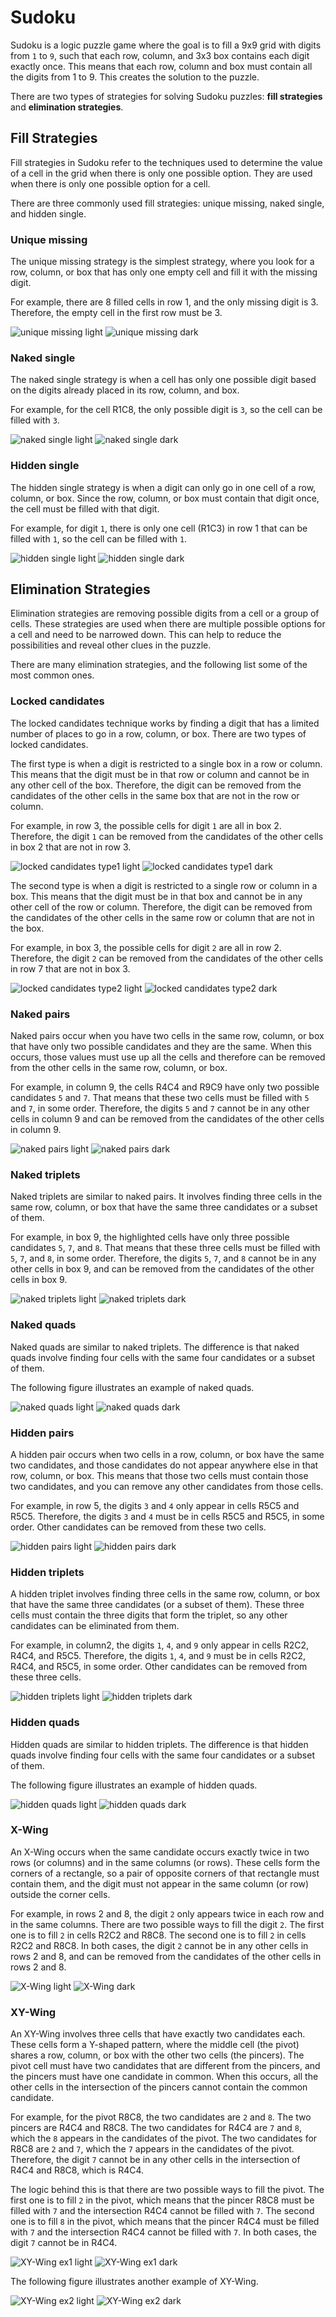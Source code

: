 # Sudoku

Sudoku is a logic puzzle game where the goal is to fill a 9x9 grid with digits from `1` to `9`, such that each row, column, and 3x3 box contains each digit exactly once. This means that each row, column and box must contain all the digits from 1 to 9. This creates the solution to the puzzle.

There are two types of strategies for solving Sudoku puzzles: **fill strategies** and **elimination strategies**.

## Fill Strategies

Fill strategies in Sudoku refer to the techniques used to determine the value of a cell in the grid when there is only one possible option. They are used when there is only one possible option for a cell.

There are three commonly used fill strategies: unique missing, naked single, and hidden single.

### Unique missing

The unique missing strategy is the simplest strategy, where you look for a row, column, or box that has only one empty cell and fill it with the missing digit.

For example, there are 8 filled cells in row 1, and the only missing digit is 3. Therefore, the empty cell in the first row must be 3.

![unique missing light](/img/strategies/unique-missing-light.png)
![unique missing dark](/img/strategies/unique-missing-dark.png)

### Naked single

The naked single strategy is when a cell has only one possible digit based on the digits already placed in its row, column, and box.

For example, for the cell R1C8, the only possible digit is `3`, so the cell can be filled with `3`.

![naked single light](/img/strategies/naked-single-light.png)
![naked single dark](/img/strategies/naked-single-dark.png)

### Hidden single

The hidden single strategy is when a digit can only go in one cell of a row, column, or box. Since the row, column, or box must contain that digit once, the cell must be filled with that digit.

For example, for digit `1`, there is only one cell (R1C3) in row 1 that can be filled with `1`, so the cell can be filled with `1`.

![hidden single light](/img/strategies/hidden-single-light.png)
![hidden single dark](/img/strategies/hidden-single-dark.png)

## Elimination Strategies

Elimination strategies are removing possible digits from a cell or a group of cells. These strategies are used when there are multiple possible options for a cell and need to be narrowed down. This can help to reduce the possibilities and reveal other clues in the puzzle.

There are many elimination strategies, and the following list some of the most common ones.

### Locked candidates

The locked candidates technique works by finding a digit that has a limited number of places to go in a row, column, or box. There are two types of locked candidates.

The first type is when a digit is restricted to a single box in a row or column. This means that the digit must be in that row or column and cannot be in any other cell of the box. Therefore, the digit can be removed from the candidates of the other cells in the same box that are not in the row or column.

For example, in row 3, the possible cells for digit `1` are all in box 2. Therefore, the digit `1` can be removed from the candidates of the other cells in box 2 that are not in row 3.

![locked candidates type1 light](/img/strategies/locked-candidates-type1-light.png)
![locked candidates type1 dark](/img/strategies/locked-candidates-type1-dark.png)

The second type is when a digit is restricted to a single row or column in a box. This means that the digit must be in that box and cannot be in any other cell of the row or column. Therefore, the digit can be removed from the candidates of the other cells in the same row or column that are not in the box.

For example, in box 3, the possible cells for digit `2` are all in row 2. Therefore, the digit `2` can be removed from the candidates of the other cells in row 7 that are not in box 3.

![locked candidates type2 light](/img/strategies/locked-candidates-type2-light.png)
![locked candidates type2 dark](/img/strategies/locked-candidates-type2-dark.png)

### Naked pairs

Naked pairs occur when you have two cells in the same row, column, or box that have only two possible candidates and they are the same. When this occurs, those values must use up all the cells and therefore can be removed from the other cells in the same row, column, or box.

For example, in column 9, the cells R4C4 and R9C9 have only two possible candidates `5` and `7`. That means that these two cells must be filled with `5` and `7`, in some order. Therefore, the digits `5` and `7` cannot be in any other cells in column 9 and can be removed from the candidates of the other cells in column 9.

![naked pairs light](/img/strategies/naked-pairs-light.png)
![naked pairs dark](/img/strategies/naked-pairs-dark.png)

### Naked triplets

Naked triplets are similar to naked pairs. It involves finding three cells in the same row, column, or box that have the same three candidates or a subset of them.

For example, in box 9, the highlighted cells have only three possible candidates `5`, `7`, and `8`. That means that these three cells must be filled with `5`, `7`, and `8`, in some order. Therefore, the digits `5`, `7`, and `8` cannot be in any other cells in box 9, and can be removed from the candidates of the other cells in box 9.

![naked triplets light](/img/strategies/naked-triplets-light.png)
![naked triplets dark](/img/strategies/naked-triplets-dark.png)

### Naked quads

Naked quads are similar to naked triplets. The difference is that naked quads involve finding four cells with the same four candidates or a subset of them.

The following figure illustrates an example of naked quads.

![naked quads light](/img/strategies/naked-quads-light.png)
![naked quads dark](/img/strategies/naked-quads-dark.png)

### Hidden pairs

A hidden pair occurs when two cells in a row, column, or box have the same two candidates, and those candidates do not appear anywhere else in that row, column, or box. This means that those two cells must contain those two candidates, and you can remove any other candidates from those cells.

For example, in row 5, the digits `3` and `4` only appear in cells R5C5 and R5C5. Therefore, the digits `3` and `4` must be in cells R5C5 and R5C5, in some order. Other candidates can be removed from these two cells.

![hidden pairs light](/img/strategies/hidden-pairs-light.png)
![hidden pairs dark](/img/strategies/hidden-pairs-dark.png)

### Hidden triplets

A hidden triplet involves finding three cells in the same row, column, or box that have the same three candidates (or a subset of them). These three cells must contain the three digits that form the triplet, so any other candidates can be eliminated from them.

For example, in column2, the digits `1`, `4`, and `9` only appear in cells R2C2, R4C4, and R5C5. Therefore, the digits `1`, `4`, and `9` must be in cells R2C2, R4C4, and R5C5, in some order. Other candidates can be removed from these three cells.

![hidden triplets light](/img/strategies/hidden-triplets-light.png)
![hidden triplets dark](/img/strategies/hidden-triplets-dark.png)

### Hidden quads

Hidden quads are similar to hidden triplets. The difference is that hidden quads involve finding four cells with the same four candidates or a subset of them.

The following figure illustrates an example of hidden quads.

![hidden quads light](/img/strategies/hidden-quads-light.png)
![hidden quads dark](/img/strategies/hidden-quads-dark.png)

### X-Wing

An X-Wing occurs when the same candidate occurs exactly twice in two rows (or columns) and in the same columns (or rows). These cells form the corners of a rectangle, so a pair of opposite corners of that rectangle must contain them, and the digit must not appear in the same column (or row) outside the corner cells.

For example, in rows 2 and 8, the digit `2` only appears twice in each row and in the same columns. There are two possible ways to fill the digit `2`. The first one is to fill `2` in cells R2C2 and R8C8. The second one is to fill `2` in cells R2C2 and R8C8. In both cases, the digit `2` cannot be in any other cells in rows 2 and 8, and can be removed from the candidates of the other cells in rows 2 and 8.

![X-Wing light](/img/strategies/x-wing-light.png)
![X-Wing dark](/img/strategies/x-wing-dark.png)

### XY-Wing

An XY-Wing involves three cells that have exactly two candidates each. These cells form a Y-shaped pattern, where the middle cell (the pivot) shares a row, column, or box with the other two cells (the pincers). The pivot cell must have two candidates that are different from the pincers, and the pincers must have one candidate in common. When this occurs, all the other cells in the intersection of the pincers cannot contain the common candidate.

For example, for the pivot R8C8, the two candidates are `2` and `8`. The two pincers are R4C4 and R8C8. The two candidates for R4C4 are `7` and `8`, which the `8` appears in the candidates of the pivot. The two candidates for R8C8 are `2` and `7`, which the `7` appears in the candidates of the pivot. Therefore, the digit `7` cannot be in any other cells in the intersection of R4C4 and R8C8, which is R4C4.

The logic behind this is that there are two possible ways to fill the pivot. The first one is to fill `2` in the pivot, which means that the pincer R8C8 must be filled with `7` and the intersection R4C4 cannot be filled with `7`. The second one is to fill `8` in the pivot, which means that the pincer R4C4 must be filled with `7` and the intersection R4C4 cannot be filled with `7`. In both cases, the digit `7` cannot be in R4C4.

![XY-Wing ex1 light](/img/strategies/xy-wing-ex1-light.png)
![XY-Wing ex1 dark](/img/strategies/xy-wing-ex1-dark.png)

The following figure illustrates another example of XY-Wing.

![XY-Wing ex2 light](/img/strategies/xy-wing-ex2-light.png)
![XY-Wing ex2 dark](/img/strategies/xy-wing-ex2-dark.png)
